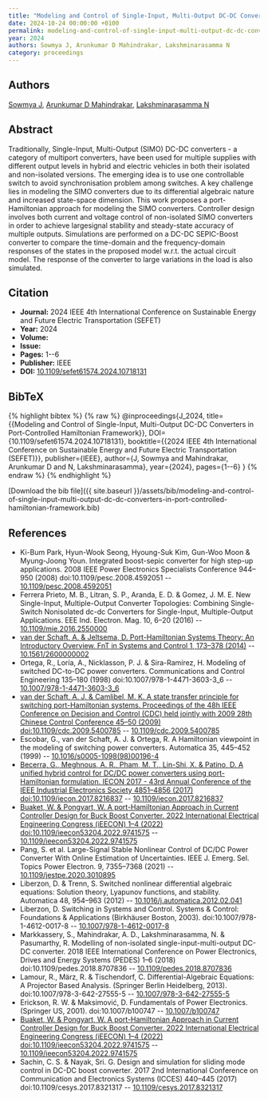 ```yaml
---
title: "Modeling and Control of Single-Input, Multi-Output DC-DC Converters in Port-Controlled Hamiltonian Framework"
date: 2024-10-24 00:00:00 +0100
permalink: modeling-and-control-of-single-input-multi-output-dc-dc-converters-in-port-controlled-hamiltonian-framework
year: 2024
authors: Sowmya J, Arunkumar D Mahindrakar, Lakshminarasamma N
category: proceedings
---
```

 
## Authors
[Sowmya J](authors/sowmya-j), [Arunkumar D Mahindrakar](authors/arun-d-mahindrakar), [Lakshminarasamma N](authors/n-lakshminarasamma)
 
## Abstract
Traditionally, Single-Input, Multi-Output (SIMO) DC-DC converters - a category of multiport converters, have been used for multiple supplies with different output levels in hybrid and electric vehicles in both their isolated and non-isolated versions. The emerging idea is to use one controllable switch to avoid synchronisation problem among switches. A key challenge lies in modeling the SIMO converters due to its differential algebraic nature and increased state-space dimension. This work proposes a port-Hamiltonian approach for modeling the SIMO converters. Controller design involves both current and voltage control of non-isolated SIMO converters in order to achieve largesignal stability and steady-state accuracy of multiple outputs. Simulations are performed on a DC-DC SEPIC-Boost converter to compare the time-domain and the frequency-domain responses of the states in the proposed model w.r.t. the actual circuit model. The response of the converter to large variations in the load is also simulated.
 
## Citation
- **Journal:** 2024 IEEE 4th International Conference on Sustainable Energy and Future Electric Transportation (SEFET)
- **Year:** 2024
- **Volume:** 
- **Issue:** 
- **Pages:** 1--6
- **Publisher:** IEEE
- **DOI:** [10.1109/sefet61574.2024.10718131](https://doi.org/10.1109/sefet61574.2024.10718131)
 
## BibTeX
{% highlight bibtex %}
{% raw %}
@inproceedings{J_2024,
  title={{Modeling and Control of Single-Input, Multi-Output DC-DC Converters in Port-Controlled Hamiltonian Framework}},
  DOI={10.1109/sefet61574.2024.10718131},
  booktitle={{2024 IEEE 4th International Conference on Sustainable Energy and Future Electric Transportation (SEFET)}},
  publisher={IEEE},
  author={J, Sowmya and Mahindrakar, Arunkumar D and N, Lakshminarasamma},
  year={2024},
  pages={1--6}
}
{% endraw %}
{% endhighlight %}
 
[Download the bib file]({{ site.baseurl }}/assets/bib/modeling-and-control-of-single-input-multi-output-dc-dc-converters-in-port-controlled-hamiltonian-framework.bib)
 
## References
- Ki-Bum Park, Hyun-Wook Seong, Hyoung-Suk Kim, Gun-Woo Moon & Myung-Joong Youn. Integrated boost-sepic converter for high step-up applications. 2008 IEEE Power Electronics Specialists Conference 944–950 (2008) doi:10.1109/pesc.2008.4592051 -- [10.1109/pesc.2008.4592051](https://doi.org/10.1109/pesc.2008.4592051)
- Ferrera Prieto, M. B., Litran, S. P., Aranda, E. D. & Gomez, J. M. E. New Single-Input, Multiple-Output Converter Topologies: Combining Single-Switch Nonisolated dc-dc Converters for Single-Input, Multiple-Output Applications. EEE Ind. Electron. Mag. 10, 6–20 (2016) -- [10.1109/mie.2016.2550000](https://doi.org/10.1109/mie.2016.2550000)
- [van der Schaft, A. & Jeltsema, D. Port-Hamiltonian Systems Theory: An Introductory Overview. FnT in Systems and Control 1, 173–378 (2014)](port-hamiltonian-systems-theory-an-introductory-overview) -- [10.1561/2600000002](https://doi.org/10.1561/2600000002)
- Ortega, R., Loría, A., Nicklasson, P. J. & Sira-Ramírez, H. Modeling of switched DC-to-DC power converters. Communications and Control Engineering 135–180 (1998) doi:10.1007/978-1-4471-3603-3_6 -- [10.1007/978-1-4471-3603-3_6](https://doi.org/10.1007/978-1-4471-3603-3_6)
- [van der Schaft, A. J. & Camlibel, M. K. A state transfer principle for switching port-Hamiltonian systems. Proceedings of the 48h IEEE Conference on Decision and Control (CDC) held jointly with 2009 28th Chinese Control Conference 45–50 (2009) doi:10.1109/cdc.2009.5400785](a-state-transfer-principle-for-switching-port-hamiltonian-systems) -- [10.1109/cdc.2009.5400785](https://doi.org/10.1109/cdc.2009.5400785)
- Escobar, G., van der Schaft, A. J. & Ortega, R. A Hamiltonian viewpoint in the modeling of switching power converters. Automatica 35, 445–452 (1999) -- [10.1016/s0005-1098(98)00196-4](https://doi.org/10.1016/s0005-1098(98)00196-4)
- [Becerra, G., Meghnous, A. R., Pham, M. T., Lin-Shi, X. & Patino, D. A unified hybrid control for DC/DC power converters using port-Hamiltonian formulation. IECON 2017 - 43rd Annual Conference of the IEEE Industrial Electronics Society 4851–4856 (2017) doi:10.1109/iecon.2017.8216837](a-unified-hybrid-control-for-dc-dc-power-converters-using-port-hamiltonian-formulation) -- [10.1109/iecon.2017.8216837](https://doi.org/10.1109/iecon.2017.8216837)
- [Buaket, W. & Pongyart, W. A port-Hamiltonian Approach in Current Controller Design for Buck Boost Converter. 2022 International Electrical Engineering Congress (iEECON) 1–4 (2022) doi:10.1109/ieecon53204.2022.9741575](a-port-hamiltonian-approach-in-current-controller-design-for-buck-boost-converter) -- [10.1109/ieecon53204.2022.9741575](https://doi.org/10.1109/ieecon53204.2022.9741575)
- Pang, S. et al. Large-Signal Stable Nonlinear Control of DC/DC Power Converter With Online Estimation of Uncertainties. IEEE J. Emerg. Sel. Topics Power Electron. 9, 7355–7368 (2021) -- [10.1109/jestpe.2020.3010895](https://doi.org/10.1109/jestpe.2020.3010895)
- Liberzon, D. & Trenn, S. Switched nonlinear differential algebraic equations: Solution theory, Lyapunov functions, and stability. Automatica 48, 954–963 (2012) -- [10.1016/j.automatica.2012.02.041](https://doi.org/10.1016/j.automatica.2012.02.041)
- Liberzon, D. Switching in Systems and Control. Systems &amp; Control: Foundations &amp; Applications (Birkhäuser Boston, 2003). doi:10.1007/978-1-4612-0017-8 -- [10.1007/978-1-4612-0017-8](https://doi.org/10.1007/978-1-4612-0017-8)
- Markkassery, S., Mahindrakar, A. D., Lakshminarasamma, N. & Pasumarthy, R. Modelling of non-isolated single-input-multi-output DC-DC converter. 2018 IEEE International Conference on Power Electronics, Drives and Energy Systems (PEDES) 1–6 (2018) doi:10.1109/pedes.2018.8707836 -- [10.1109/pedes.2018.8707836](https://doi.org/10.1109/pedes.2018.8707836)
- Lamour, R., März, R. & Tischendorf, C. Differential-Algebraic Equations: A Projector Based Analysis. (Springer Berlin Heidelberg, 2013). doi:10.1007/978-3-642-27555-5 -- [10.1007/978-3-642-27555-5](https://doi.org/10.1007/978-3-642-27555-5)
- Erickson, R. W. & Maksimović, D. Fundamentals of Power Electronics. (Springer US, 2001). doi:10.1007/b100747 -- [10.1007/b100747](https://doi.org/10.1007/b100747)
- [Buaket, W. & Pongyart, W. A port-Hamiltonian Approach in Current Controller Design for Buck Boost Converter. 2022 International Electrical Engineering Congress (iEECON) 1–4 (2022) doi:10.1109/ieecon53204.2022.9741575](a-port-hamiltonian-approach-in-current-controller-design-for-buck-boost-converter) -- [10.1109/ieecon53204.2022.9741575](https://doi.org/10.1109/ieecon53204.2022.9741575)
- Sachin, C. S. & Nayak, Sri. G. Design and simulation for sliding mode control in DC-DC boost converter. 2017 2nd International Conference on Communication and Electronics Systems (ICCES) 440–445 (2017) doi:10.1109/cesys.2017.8321317 -- [10.1109/cesys.2017.8321317](https://doi.org/10.1109/cesys.2017.8321317)

